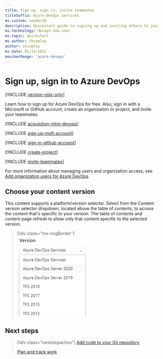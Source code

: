 ```yaml
---
title: Sign up, sign in, invite teammates
titleSuffix: Azure DevOps Services
ms.custom: seodec18  
description: Quickstart guide to signing up and inviting others to join a project in Azure DevOps
ms.technology: devops-new-user 
ms.topic: quickstart 
ms.author: chcomley
author: chcomley
ms.date: 01/13/2021
monikerRange: 'azure-devops'
---
```


# Sign up, sign in to Azure DevOps

[!INCLUDE [version-vsts-only](../includes/version-vsts-only.md)]

Learn how to sign up for Azure DevOps for free. Also, sign in with a Microsoft or GitHub account, create an organization or project, and invite your teammates.

[!INCLUDE [acquisition-intro-devops](../includes/acquisition-intro-devops.md)]

<a name="MicrosoftAccount"></a>

[!INCLUDE [sign-up-msft-account](../includes/sign-up-msft-account.md)]

<a name="GitHubAccount"></a>

[!INCLUDE [sign-in-github-account](../includes/sign-in-github-account.md)]

<a name="CreateProject"></a>

[!INCLUDE [create-project](../includes/create-project.md)]

<a id="invite-others" />

[!INCLUDE [invite-teammates](../includes/invite-teammates.md)]

For more information about managing users and organization access, see [Add organization users for Azure DevOps](../organizations/accounts/add-organization-users.md).

## Choose your content version

This content supports a platform/version selector. Select from the Content version selector dropdown, located above the table of contents, to access the content that's specific to your version. The table of contents and content page refresh to show only that content specific to the selected version.

   > [!div class="mx-imgBorder"]  
   > ![Documentation version selector](../media/version-selector.png)

## Next steps  
 
> [!div class="nextstepaction"]
> [Add code to your Git repository](code-with-git.md)
>
> [Plan and track work](../boards/get-started/plan-track-work.md)